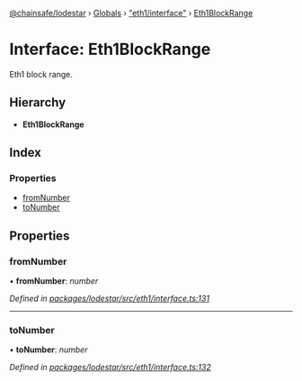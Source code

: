 [@chainsafe/lodestar](../README.md) › [Globals](../globals.md) › ["eth1/interface"](../modules/_eth1_interface_.md) › [Eth1BlockRange](_eth1_interface_.eth1blockrange.md)

# Interface: Eth1BlockRange

Eth1 block range.

## Hierarchy

* **Eth1BlockRange**

## Index

### Properties

* [fromNumber](_eth1_interface_.eth1blockrange.md#fromnumber)
* [toNumber](_eth1_interface_.eth1blockrange.md#tonumber)

## Properties

###  fromNumber

• **fromNumber**: *number*

*Defined in [packages/lodestar/src/eth1/interface.ts:131](https://github.com/ChainSafe/lodestar/blob/f536e8f/packages/lodestar/src/eth1/interface.ts#L131)*

___

###  toNumber

• **toNumber**: *number*

*Defined in [packages/lodestar/src/eth1/interface.ts:132](https://github.com/ChainSafe/lodestar/blob/f536e8f/packages/lodestar/src/eth1/interface.ts#L132)*
